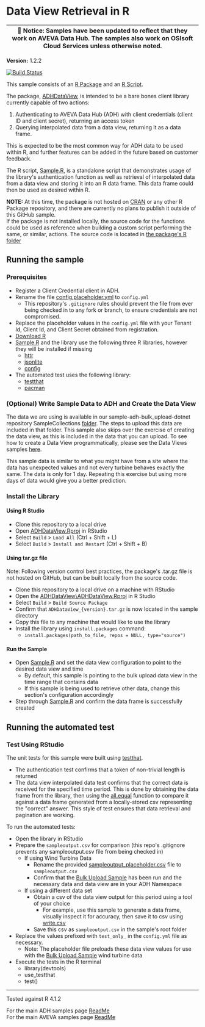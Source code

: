 # Data View Retrieval in R

| :loudspeaker: **Notice**: Samples have been updated to reflect that they work on AVEVA Data Hub. The samples also work on OSIsoft Cloud Services unless otherwise noted. |
| -----------------------------------------------------------------------------------------------|  

**Version:** 1.2.2

[![Build Status](https://dev.azure.com/osieng/engineering/_apis/build/status/product-readiness/aveva.sample-adh-data_views_r-r?branchName=main)](https://dev.azure.com/osieng/engineering/_build/latest?definitionId=3168&branchName=main)

This sample consists of an [R Package](ADHDataView) and an [R Script](Sample.R). 

The package, [ADHDataView](ADHDataView), is intended to be a bare bones client library currently capable of two actions:
  1. Authenticating to AVEVA Data Hub (ADH) with client credentials (client ID and client secret), returning an access token
  1. Querying interpolated data from a data view, returning it as a data frame. 
  
This is expected to be the most common way for ADH data to be used within R, and further features can be added in the future based on customer feedback.

The R script, [Sample.R](Sample.R), is a standalone script that demonstrates usage of the library's authentication function as well as retrieval of interpolated data from a data view and storing it into an R data frame. This data frame could then be used as desired within R.

**NOTE:** At this time, the package is not hosted on [CRAN](https://cran.r-project.org/) or any other R Package repository, and there are currently no plans to publish it outside of this GitHub sample.  
If the package is not installed locally, the source code for the functions could be used as reference when building a custom script performing the same, or similar, actions. The source code is located in [the package's R folder](ADHDataView\R)

## Running the sample

### Prerequisites

- Register a Client Credential client in ADH.
- Rename the file [config.placeholder.yml](config.placeholder.yml) to `config.yml`
  - This repository's `.gitignore` rules should prevent the file from ever being checked in to any fork or branch, to ensure credentials are not compromised.
- Replace the placeholder values in the `config.yml` file with your Tenant Id, Client Id, and Client Secret obtained from registration.
- [Download R](https://cran.r-project.org/mirrors.html)
- [Sample.R](Sample.R) and the library use the following three R libraries, however they will be installed if missing
  - [httr](https://cran.r-project.org/web/packages/httr/index.html)
  - [jsonlite](https://cran.r-project.org/web/packages/jsonlite/index.html)
  - [config](https://cran.r-project.org/web/packages/config/index.html)
- The automated test uses the following library:
  - [testthat](https://cran.r-project.org/web/packages/testthat/index.html)
  - [pacman](https://cran.r-project.org/web/packages/pacman/index.html)

### (Optional) Write Sample Data to ADH and Create the Data View
The data we are using is available in our sample-adh-bulk_upload-dotnet repository SampleCollections [folder](https://github.com/osisoft/sample-ocs-bulk_upload-dotnet/tree/master/SampleCollections/DataViewWind). The steps to upload this data are included in that folder. This sample also skips over the exercise of creating the data view, as this is included in the data that you can upload. To see how to create a Data View programmatically, please see the Data Views samples [here](https://github.com/osisoft/OSI-Samples-ADH/blob/master/docs/DATA_VIEWS_README.md).

This sample data is similar to what you might have from a site where the data has unexpected values and not every turbine behaves exactly the same. The data is only for 1 day. Repeating this exercise but using more days of data would give you a better prediction.

### Install the Library

#### Using R Studio
- Clone this repository to a local drive
- Open [ADHDataView.Rproj](ADHDataView\ADHDataView.Rproj) in RStudio
- Select `Build` > `Load All` (Ctrl + Shift + L)
- Select `Build` > `Install and Restart` (Ctrl + Shift + B)

#### Using tar.gz file
Note: Following version control best practices, the package's .tar.gz file is not hosted on GitHub, but can be built locally from the source code.
- Clone this repository to a local drive on a machine with RStudio
- Open the [ADHDataView\ADHDataView.Rproj](ADHDataView\ADHDataView.Rproj) in R Studio
- Select `Build` > `Build Source Package`
- Confirm that `ADHDataView_{version}.tar.gz` is now located in the sample directory
- Copy this file to any machine that would like to use the library
- Install the library using `install.packages` command:
  - `install.packages(path_to_file, repos = NULL, type="source")`


#### Run the Sample
- Open [Sample.R](Sample.R) and set the data view configuration to point to the desired data view and time
  - By default, this sample is pointing to the bulk upload data view in the time range that contains data
  - If this sample is being used to retrieve other data, change this section's configuration accordingly
- Step through [Sample.R](Sample.R) and confirm the data frame is successfully created

## Running the automated test

### Test Using RStudio

The unit tests for this sample were built using [testthat](https://cran.r-project.org/web/packages/testthat/index.html).
- The authentication test confirms that a token of non-trivial length is returned
- The data view interpolated data test confirms that the correct data is received for the specified time period. This is done by obtaining the data frame from the library, then using the [all.equal](https://www.rdocumentation.org/packages/base/versions/3.6.2/topics/all.equal) function to compare it against a data frame generated from a locally-stored csv representing the "correct" answer. This style of test ensures that data retrieval and pagination are working.

To run the automated tests:
- Open the library in RStudio
- Prepare the `sampleoutput.csv` for comparison (this repo's .gitignore prevents any sampleoutput.csv file from being checked in)
  - If using Wind Turbine Data
    - Rename the provided [sampleoutput_placeholder.csv](sampleoutput_placeholder.csv) file to `sampleoutput.csv`
    - Confirm that the [Bulk Upload Sample](https://github.com/osisoft/sample-ocs-bulk_upload-dotnet) has been run and the necessary data and data view are in your ADH Namespace
  - If using a different data set
    - Obtain a csv of the data view output for this period using a tool of your choice
      - For example, use this sample to generate a data frame, visually inspect it for accuracy, then save it to csv using [write.csv](https://www.rdocumentation.org/packages/AlphaPart/versions/0.8.1/topics/write.csv)
    - Save this csv as `sampleoutput.csv` in the sample's root folder
- Replace the values prefixed with `test_only_` in the `config.yml` file as necessary.
  - Note: The placeholder file preloads these data view values for use with the [Bulk Upload Sample](https://github.com/osisoft/sample-ocs-bulk_upload-dotnet) wind turbine data
- Execute the tests in the R terminal
  - library(devtools)
  - use_testthat
  - test()

---

Tested against R 4.1.2

For the main ADH samples page [ReadMe](https://github.com/osisoft/OSI-Samples-OCS)  
For the main AVEVA samples page [ReadMe](https://github.com/osisoft/OSI-Samples)
